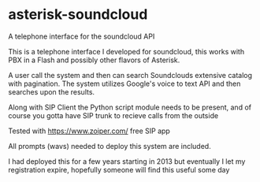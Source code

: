 # asterisk-soundcloud
A telephone interface for the soundcloud API

This is a telephone interface I developed for soundcloud, this works with PBX in a Flash and possibly other flavors of Asterisk.

A user call the system and then can search Soundclouds extensive catalog with pagination. The system utilizes Google's voice to text API
and then searches upon the results. 

Along with SIP Client the Python script module needs to be present, and of course you gotta have SIP trunk to recieve calls from the outside

Tested with https://www.zoiper.com/ free SIP app

All prompts (wavs) needed to deploy this system are included.

I had deployed this for a few years starting in 2013 but eventually I let my registration expire, hopefully someone will find this useful some day
